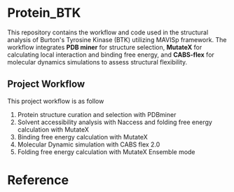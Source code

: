 # Protein_BTK
This repository contains the workflow and code used in the structural analysis of Burton's Tyrosine Kinase (BTK) utilizing MAVISp framework. The workflow integrates **PDB miner** for structure selection, **MutateX** for calculating local interaction and binding free energy, and **CABS-flex** for molecular dynamics simulations to assess structural flexibility. 

## Project Workflow
This project workflow is as follow
1. Protein structure curation and selection with PDBminer
2. Solvent accessibility analysis with Naccess and folding free energy calculation with MutateX
3. Binding free energy calculation with MutateX
4. Molecular Dynamic simulation with CABS flex 2.0
5. Folding free energy calculation with MutateX Ensemble mode
   
# Reference


